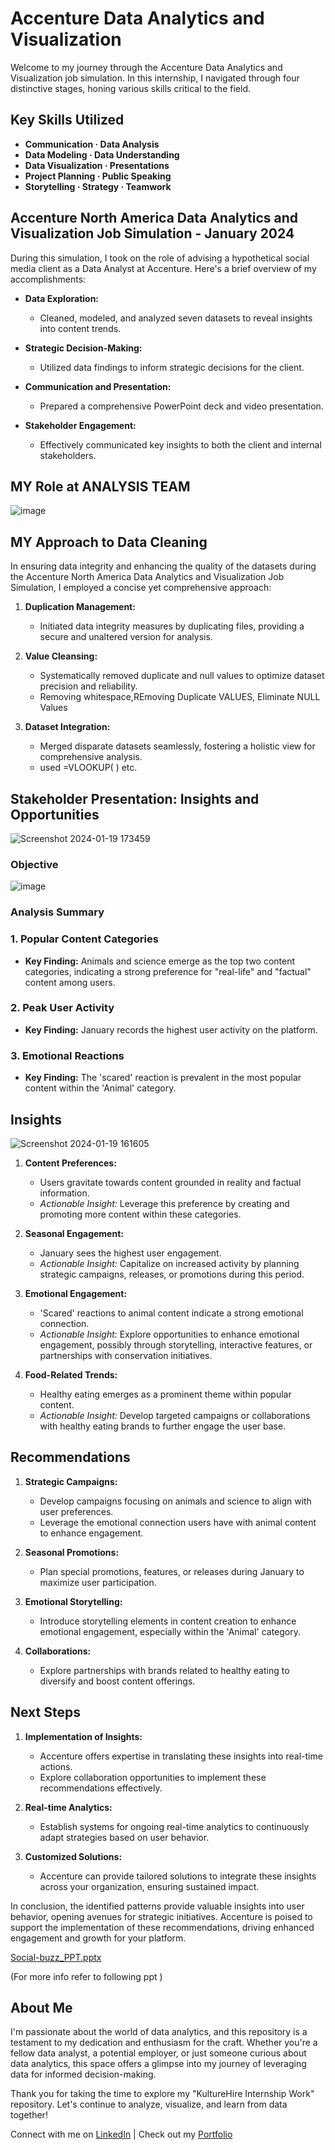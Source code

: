 # Accenture Data Analytics and Visualization

Welcome to my journey through the Accenture Data Analytics and Visualization job simulation. In this internship, I navigated through four distinctive stages, honing various skills critical to the field.

## Key Skills Utilized
- **Communication ·           Data Analysis**
- **Data Modeling ·           Data Understanding**
- **Data Visualization ·      Presentations**
- **Project Planning ·        Public Speaking**
- **Storytelling · Strategy · Teamwork**

## Accenture North America Data Analytics and Visualization Job Simulation - January 2024

During this simulation, I took on the role of advising a hypothetical social media client as a Data Analyst at Accenture. Here's a brief overview of my accomplishments:

- **Data Exploration:**
  - Cleaned, modeled, and analyzed seven datasets to reveal insights into content trends.
  
- **Strategic Decision-Making:**
  - Utilized data findings to inform strategic decisions for the client.

- **Communication and Presentation:**
  - Prepared a comprehensive PowerPoint deck and video presentation.

- **Stakeholder Engagement:**
  - Effectively communicated key insights to both the client and internal stakeholders.
## MY Role at ANALYSIS TEAM
![image](https://github.com/aspiringNikhil/Accenture-Data-analytics-and-Visualization/assets/151496942/9e1bab18-52cd-4efd-b613-7a778fff7ee0)

## MY Approach to Data Cleaning

In ensuring data integrity and enhancing the quality of the datasets during the Accenture North America Data Analytics and Visualization Job Simulation, I employed a concise yet comprehensive approach:

1. **Duplication Management:**
   - Initiated data integrity measures by duplicating files, providing a secure and unaltered version for analysis.

2. **Value Cleansing:**
   - Systematically removed duplicate and null values to optimize dataset precision and reliability.
   - Removing whitespace,REmoving Duplicate VALUES, Eliminate NULL Values 

3. **Dataset Integration:**
   - Merged disparate datasets seamlessly, fostering a holistic view for comprehensive analysis.
   - used =VLOOKUP( ) etc.

## Stakeholder Presentation: Insights and Opportunities
![Screenshot 2024-01-19 173459](https://github.com/aspiringNikhil/Accenture-Data-analytics-and-Visualization/assets/151496942/ce618650-ab65-47e0-8319-9b3a9797fcd0)
### Objective
![image](https://github.com/aspiringNikhil/Accenture-Data-analytics-and-Visualization/assets/151496942/b5cda7d1-7efa-47ce-a6cd-468ef1a9f3c3)

### Analysis Summary

### 1. Popular Content Categories
- **Key Finding:** Animals and science emerge as the top two content categories, indicating a strong preference for "real-life" and "factual" content among users.

### 2. Peak User Activity
- **Key Finding:** January records the highest user activity on the platform.

### 3. Emotional Reactions
- **Key Finding:** The 'scared' reaction is prevalent in the most popular content within the 'Animal' category.

## Insights
![Screenshot 2024-01-19 161605](https://github.com/aspiringNikhil/Accenture-Data-analytics-and-Visualization/assets/151496942/95a65e96-272c-4d79-9402-31c4fd2b9bc9)

1. **Content Preferences:**
   - Users gravitate towards content grounded in reality and factual information.
   - *Actionable Insight:* Leverage this preference by creating and promoting more content within these categories.

2. **Seasonal Engagement:**
   - January sees the highest user engagement.
   - *Actionable Insight:* Capitalize on increased activity by planning strategic campaigns, releases, or promotions during this period.

3. **Emotional Engagement:**
   - 'Scared' reactions to animal content indicate a strong emotional connection.
   - *Actionable Insight:* Explore opportunities to enhance emotional engagement, possibly through storytelling, interactive features, or partnerships with conservation initiatives.

4. **Food-Related Trends:**
   - Healthy eating emerges as a prominent theme within popular content.
   - *Actionable Insight:* Develop targeted campaigns or collaborations with healthy eating brands to further engage the user base.

## Recommendations

1. **Strategic Campaigns:**
   - Develop campaigns focusing on animals and science to align with user preferences.
   - Leverage the emotional connection users have with animal content to enhance engagement.

2. **Seasonal Promotions:**
   - Plan special promotions, features, or releases during January to maximize user participation.

3. **Emotional Storytelling:**
   - Introduce storytelling elements in content creation to enhance emotional engagement, especially within the 'Animal' category.

4. **Collaborations:**
   - Explore partnerships with brands related to healthy eating to diversify and boost content offerings.

## Next Steps

1. **Implementation of Insights:**
   - Accenture offers expertise in translating these insights into real-time actions.
   - Explore collaboration opportunities to implement these recommendations effectively.

2. **Real-time Analytics:**
   - Establish systems for ongoing real-time analytics to continuously adapt strategies based on user behavior.

3. **Customized Solutions:**
   - Accenture can provide tailored solutions to integrate these insights across your organization, ensuring sustained impact.

In conclusion, the identified patterns provide valuable insights into user behavior, opening avenues for strategic initiatives. Accenture is poised to support the implementation of these recommendations, driving enhanced engagement and growth for your platform.

[Social-buzz_PPT.pptx](https://github.com/aspiringNikhil/Accenture-Data-analytics-and-Visualization/files/13989037/Social-buzz_PPT.pptx)

(For more info refer to following ppt )

## About Me

I'm passionate about the world of data analytics, and this repository is a testament to my dedication and enthusiasm for the craft. Whether you're a fellow data analyst, a potential employer, or just someone curious about data analytics, this space offers a glimpse into my journey of leveraging data for informed decision-making.

Thank you for taking the time to explore my "KultureHire Internship Work" repository. Let's continue to analyze, visualize, and learn from data together!

Connect with me on [LinkedIn](#www.linkedin.com/in/mittalnikhil809) | Check out my [Portfolio](https://github.com/aspiringNikhil)
